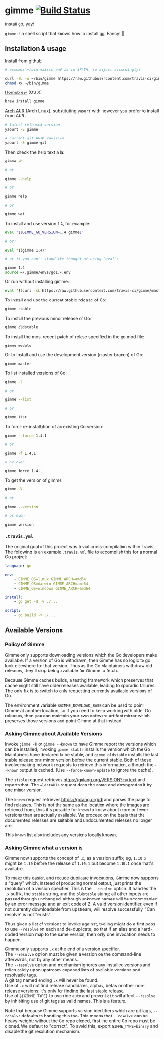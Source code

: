 # gimme [![Build Status](https://travis-ci.com/travis-ci/gimme.svg?branch=master)](https://travis-ci.com/travis-ci/gimme)

Install go, yay!

`gimme` is a shell script that knows how to install [go](https://golang.org).  Fancy! :tada:

## Installation & usage

Install from github:

``` bash
# assumes ~/bin exists and is in $PATH, so adjust accordingly!

curl -sL -o ~/bin/gimme https://raw.githubusercontent.com/travis-ci/gimme/master/gimme
chmod +x ~/bin/gimme
```

[Homebrew](http://brew.sh) (OS X):

```bash
brew install gimme
```

[Arch AUR](https://aur.archlinux.org/) (Arch Linux), substituting `yaourt` with
however you prefer to install from AUR:

``` bash
# latest released version
yaourt -S gimme

# current git HEAD revision
yaourt -S gimme-git
```

Then check the help text a la:

``` bash
gimme -h

# or

gimme --help

# or

gimme help

# or

gimme wat
```

To install and use version 1.4, for example:
``` bash
eval "$(GIMME_GO_VERSION=1.4 gimme)"

# or:

eval "$(gimme 1.4)"

# or if you can't stand the thought of using `eval`:

gimme 1.4
source ~/.gimme/envs/go1.4.env
```

Or run without installing gimme:

``` bash
eval "$(curl -sL https://raw.githubusercontent.com/travis-ci/gimme/master/gimme | GIMME_GO_VERSION=1.4 bash)"
```

To install and use the current stable release of Go:

``` bash
gimme stable
```

To install the previous minor release of Go:

``` bash
gimme oldstable
```

To install the most recent patch of relase specified in the go.mod file:

```
gimme module
```

Or to install and use the development version (master branch) of Go:

``` bash
gimme master
```

To list installed versions of Go:

``` bash
gimme -l

# or

gimme --list

# or

gimme list
```

To force re-installation of an existing Go version:
``` bash
gimme --force 1.4.1

# or

gimme -f 1.4.1

# or even

gimme force 1.4.1
```

To get the version of gimme:
``` bash
gimme -V

# or

gimme --version

# or even

gimme version
```

### `.travis.yml`

The original goal of this project was trivial cross-compilation within Travis.  The following is an example `.travis.yml` file to accomplish this for a normal Go project:

```yaml
language: go

env:
    - GIMME_OS=linux GIMME_ARCH=amd64
    - GIMME_OS=darwin GIMME_ARCH=amd64
    - GIMME_OS=windows GIMME_ARCH=amd64

install:
    - go get -d -v ./...

script:
    - go build -v ./...
```

## Available Versions

### Policy of Gimme

Gimme only supports downloading versions which the Go developers make
available.  If a version of Go is withdrawn, then Gimme has no logic
to go look elsewhere for that version.  Thus as the Go Maintainers withdraw
old releases, they'll stop being available for Gimme to fetch.

Because Gimme caches builds, a testing framework which preserves that cache
might still have older releases available, leading to sporadic failures.  The
only fix is to switch to only requesting currently available versions of Go.

The environment variable `$GIMME_DOWNLOAD_BASE` can be used to point Gimme
at another location, so if you need to keep working with older Go releases,
then you can maintain your own software artifact mirror which preserves those
versions and point Gimme at that instead.

### Asking Gimme about Available Versions

Invoke `gimme -k` or `gimme --known` to have Gimme report the versions which
can be installed; invoking `gimme stable` installs the version which the Go
Maintainers have declared to be stable, and `gimme oldstable` installs the last
stable release one minor version before the current stable. Both of these
involve making network requests to retrieve this information, although the
`--known` output is cached.  (Use `--force-known-update` to ignore the cache).

The `stable` request retrieves <https://golang.org/VERSION?m=text> and reports
that. The `oldstable` request does the same and downgrades it by one minor
version.

The `known` request retrieves <https://golang.org/dl> and parses the page to
find releases.  This is not the same as the location where the images are
retrieved from, thus it's possible for `known` to know about more or fewer
versions than are actually available.  We proceed on the basis that the
documented releases are suitable and undocumented releases no longer are.

This `known` list also includes any versions locally known.

### Asking Gimme what a version is

Gimme now supports the concept of `.x`, as a version suffix; eg, `1.10.x`
might be `1.10` before the release of `1.10.1` but become `1.10.1` once that's
available.

To make this easier, and reduce duplicate invocations, Gimme now supports a
"query" which, instead of producing normal output, just prints the resolution
of a version specifier.  This is the `--resolve` option.  It handles the `.x`
suffix, the `stable` string, and the `oldstable` string; all other inputs are
passed through unchanged, although unknown names will be accompanied by an
error message and an exit code of 2.  A valid version identifier, even if not
currently downloadable from upstream, will resolve successfully.  "Can resolve"
is not "exists".

Thus given a list of versions to invoke against, tooling might do a first pass
to use `--resolve` on each and de-duplicate, so that if an alias and a
hard-coded version map to the same version, then only one invocation needs to
happen.

Gimme only supports `.x` at the end of a version specifier.  
The `--resolve` option must be given a version on the command-line afterwards,
not by any other means.  
The `--resolve` option and mechanism ignores any installed versions and relies
solely upon upstream-exposed lists of available versions and resolvable tags.  
A git tag named ending `.x` will never be found.  
Use of `.x` will not find release candidates, alphas, betas or other
non-release versions: it's only for finding the last stable release.  
Use of `${GIMME_TYPE}` to override `auto` and prevent `git` will affect
`--resolve` by inhibiting use of git tags as valid names.  This is a feature.

Note that because Gimme supports version identifiers which are git tags,
`--resolve` defaults to handling this too.  This means that `--resolve` can be
heavy-weight: without the Go repo cloned, first the entire Go repo must be
cloned.  We default to "correct".  To avoid this, export `GIMME_TYPE=binary`
and disable the git resolution mechanism.
